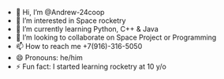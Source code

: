 - 👋 Hi, I’m @Andrew-24coop
- 👀 I’m interested in Space rocketry
- 🌱 I’m currently learning Python, C++ & Java
- 💞️ I’m looking to collaborate on Space Project or Programming
- 📫 How to reach me +7(916)-316-5050
- 😄 Pronouns: he/him
- ⚡ Fun fact: I started learning rocketry at 10 y/o

<!---
Andrew-24coop/Andrew-24coop is a ✨ special ✨ repository because its `README.md` (this file) appears on your GitHub profile.
You can click the Preview link to take a look at your changes.
--->
